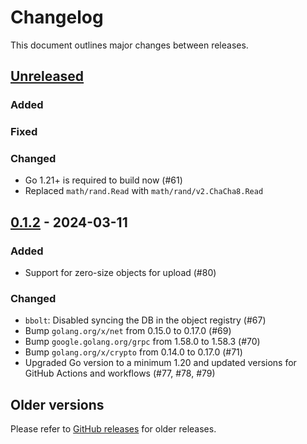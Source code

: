 # Changelog

This document outlines major changes between releases.

## [Unreleased]

### Added

### Fixed

### Changed
- Go 1.21+ is required to build now (#61)
- Replaced `math/rand.Read` with `math/rand/v2.ChaCha8.Read`

## [0.1.2] - 2024-03-11

### Added
- Support for zero-size objects for upload (#80)

### Changed
- `bbolt`: Disabled syncing the DB in the object registry (#67)
- Bump `golang.org/x/net` from 0.15.0 to 0.17.0 (#69)
- Bump `google.golang.org/grpc` from 1.58.0 to 1.58.3 (#70)
- Bump `golang.org/x/crypto` from 0.14.0 to 0.17.0 (#71)
- Upgraded Go version to a minimum 1.20 and updated versions for GitHub Actions and workflows (#77, #78, #79)


## Older versions

Please refer to [GitHub releases](https://github.com/nspcc-dev/xk6-neofs/releases/) for older releases.

[0.1.2]: https://github.com/nspcc-dev/xk6-neofs/compare/v0.1.1...v0.1.2
[Unreleased]: https://github.com/nspcc-dev/xk6-neofs/compare/v0.1.2...master

